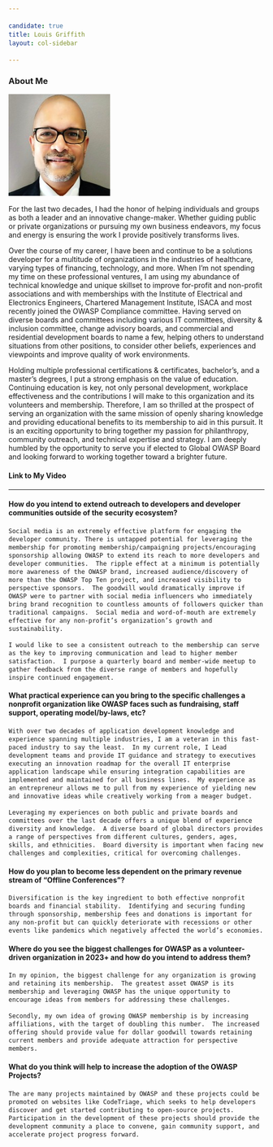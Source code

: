 ```yaml
---

candidate: true
title: Louis Griffith
layout: col-sidebar

---
```


### About Me
![Louis Griffith](/assets/images/louis_griffith_photo.jpg)

For the last two decades, I had the honor of helping individuals and groups as both a leader and an innovative change-maker. Whether guiding public or private organizations or pursuing my own business endeavors, my focus and energy is ensuring the work I provide positively transforms lives. 

Over the course of my career, I have been and continue to be a solutions developer for a multitude of organizations in the industries of healthcare, varying types of financing, technology, and more. When I’m not spending my time on these professional ventures, I am using my abundance of technical knowledge and unique skillset to improve for-profit and non-profit associations and with memberships with the Institute of Electrical and Electronics Engineers, Chartered Management Institute, ISACA and most recently joined the OWASP Compliance committee. Having served on diverse boards and committees including various IT committees, diversity & inclusion committee, change advisory boards, and commercial and residential development boards to name a few, helping others to understand situations from other positions, to consider other beliefs, experiences and viewpoints and improve quality of work environments.

Holding multiple professional certifications & certificates, bachelor’s, and a master’s degrees, I put a strong emphasis on the value of education. Continuing education is key, not only personal development, workplace effectiveness and the contributions I will make to this organization and its volunteers and membership.  Therefore, I am so thrilled at the prospect of serving an organization with the same mission of openly sharing knowledge and providing educational benefits to its membership to aid in this pursuit. It is an exciting opportunity to bring together my passion for philanthropy, community outreach, and technical expertise and strategy. I am deeply humbled by the opportunity to serve you if elected to Global OWASP Board and looking forward to working together toward a brighter future.  


#### Link to My Video



--- 

#### How do you intend to extend outreach to developers and developer communities outside of the security ecosystem?

```
Social media is an extremely effective platform for engaging the developer community. There is untapped potential for leveraging the membership for promoting membership/campaigning projects/encouraging sponsorship allowing OWASP to extend its reach to more developers and developer communities.  The ripple effect at a minimum is potentially more awareness of the OWASP brand, increased audience/discovery of more than the OWASP Top Ten project, and increased visibility to perspective sponsors.  The goodwill would dramatically improve if OWASP were to partner with social media influencers who immediately bring brand recognition to countless amounts of followers quicker than traditional campaigns.  Social media and word-of-mouth are extremely effective for any non-profit’s organization’s growth and sustainability.

I would like to see a consistent outreach to the membership can serve as the key to improving communication and lead to higher member satisfaction.  I purpose a quarterly board and member-wide meetup to gather feedback from the diverse range of members and hopefully inspire continued engagement.   

```

#### What practical experience can you bring to the specific challenges a nonprofit organization like OWASP faces such as fundraising, staff support, operating model/by-laws, etc?

```
With over two decades of application development knowledge and experience spanning multiple industries, I am a veteran in this fast-paced industry to say the least.  In my current role, I Lead development teams and provide IT guidance and strategy to executives executing an innovation roadmap for the overall IT enterprise application landscape while ensuring integration capabilities are implemented and maintained for all business lines.  My experience as an entrepreneur allows me to pull from my experience of yielding new and innovative ideas while creatively working from a meager budget.

Leveraging my experiences on both public and private boards and committees over the last decade offers a unique blend of experience diversity and knowledge.  A diverse board of global directors provides a range of perspectives from different cultures, genders, ages, skills, and ethnicities.  Board diversity is important when facing new challenges and complexities, critical for overcoming challenges. 
```

#### How do you plan to become less dependent on the primary revenue stream of “Offline Conferences”?

```
Diversification is the key ingredient to both effective nonprofit boards and financial stability.  Identifying and securing funding through sponsorship, membership fees and donations is important for any non-profit but can quickly deteriorate with recessions or other events like pandemics which negatively affected the world’s economies.  
```

#### Where do you see the biggest challenges for OWASP as a volunteer-driven organization in 2023+ and how do you intend to address them?

```
In my opinion, the biggest challenge for any organization is growing and retaining its membership.  The greatest asset OWASP is its membership and leveraging OWASP has the unique opportunity to encourage ideas from members for addressing these challenges.  

Secondly, my own idea of growing OWASP membership is by increasing affiliations, with the target of doubling this number.  The increased offering should provide value for dollar goodwill towards retaining current members and provide adequate attraction for perspective members.
```

#### What do you think will help to increase the adoption of the OWASP Projects?

```
The are many projects maintained by OWASP and these projects could be promoted on websites like CodeTriage, which seeks to help developers discover and get started contributing to open-source projects.  Participation in the development of these projects should provide the development community a place to convene, gain community support, and accelerate project progress forward.  
```

